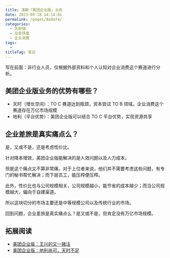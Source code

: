 ```yaml
---
title: 浅聊「美团企业版」业务
date: 2023-09-18 14:14:01
permalink: /pages/8a4af4/
categories: 
  - 大前端
  - 业务场景
  - 企业消费
tags: 
  - 
titleTag: 笔记
---
```


写在前面：非行业人员，仅根据外部资料和个人认知对企业消费这个赛道进行分析。

## 美团企业版业务的优势有哪些？
- 天时（增长空间）：TO C 赛道达到瓶颈，资本尝试 TO B 领域。企业消费这个赛道存在万亿市场规模
- 地利（平台优势）：美团企业版可以结合 TO C 平台优势，实现资源共享

## 企业差旅是真实痛点么？

是，又或不是，还是考虑性价比。

针对降本增效，美团企业版能解决的是人效问题以及人力成本。

但是这个痛点又不算非常痛，对于上位者来说，他们并不需要考虑这些问题，有专门的秘书帮忙解决；而下层员工，能压榨便压榨。

此外，性价比也与公司规模相关，公司规模越小，能节省的成本越少；而当公司规模越大，偏向于自建渠道。

所以这块切分的市场主要还是中等规模公司以及传统行业的市场。

回到问题，企业差旅是真实痛点么？是又或不是，但肯定没有万亿市场规模。


## 拓展阅读
- [美团企业版：王兴的又一赌注](https://iot.ofweek.com/2023-04/ART-132215-8470-30594024.html)
- [美团企业版：地利尚可，天时不足](https://36kr.com/p/2243431198142338)